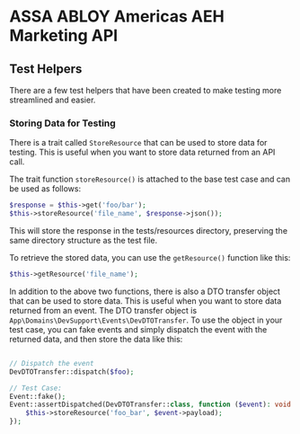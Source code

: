 # ASSA ABLOY Americas AEH Marketing API

## Test Helpers

There are a few test helpers that have been created to make testing more streamlined and easier.

### Storing Data for Testing

There is a trait called `StoreResource` that can be used to store data for testing. This is useful when you want to
store data returned from an API call.

The trait function `storeResource()` is attached to the base test case and can be used as follows:

```php
$response = $this->get('foo/bar');
$this->storeResource('file_name', $response->json());
```

This will store the response in the tests/resources directory, preserving the same directory structure as the test file.

To retrieve the stored data, you can use the `getResource()` function like this:

```php
$this->getResource('file_name');
```

In addition to the above two functions, there is also a DTO transfer object that can be used to store data. This is
useful when you want to store data returned from an event. The DTO transfer object
is `App\Domains\DevSupport\Events\DevDTOTransfer`. To use the object in your test case, you can fake events and simply
dispatch the event with the returned data, and then store the data like this:

```php

// Dispatch the event
DevDTOTransfer::dispatch($foo);

// Test Case:
Event::fake();
Event::assertDispatched(DevDTOTransfer::class, function ($event): void {
	$this->storeResource('foo_bar', $event->payload);
});
```
